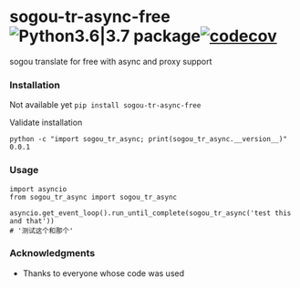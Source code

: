 # sogou-tr-async-free ![Python3.6|3.7 package](https://github.com/ffreemt/sogou-tr-async-free/workflows/Python3.6%7C3.7%20package/badge.svg)[![codecov](https://codecov.io/gh/ffreemt/sogou-tr-async-free/branch/master/graph/badge.svg)](https://codecov.io/gh/ffreemt/sogou-tr-async)
sogou translate for free with async and proxy support

### Installation
Not available yet
```pip install sogou-tr-async-free```

Validate installation
```
python -c "import sogou_tr_async; print(sogou_tr_async.__version__)"
0.0.1
```

### Usage

```
import asyncio
from sogou_tr_async import sogou_tr_async

asyncio.get_event_loop().run_until_complete(sogou_tr_async('test this and that'))
# '测试这个和那个'
```

### Acknowledgments

* Thanks to everyone whose code was used
